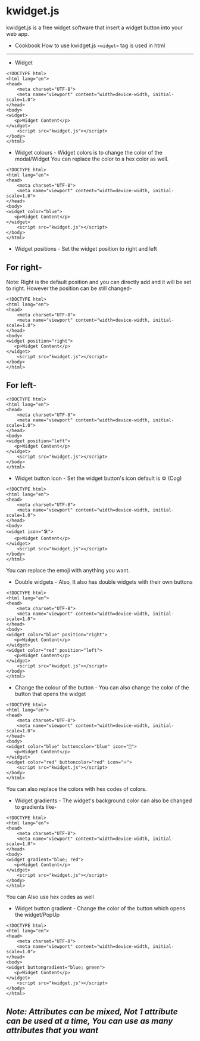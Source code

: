 # kwidget.js
kwidget.js is a free widget software that insert a widget button into your web app.
- Cookbook
How to use kwidget.js
`<widget>` tag is used in html
---------------------------------------------
- Widget
```
<!DOCTYPE html>
<html lang="en">
<head>
    <meta charset="UTF-8">
    <meta name="viewport" content="width=device-width, initial-scale=1.0">
</head>
<body>
<widget>
   <p>Widget Content</p>
</widget>
    <script src="kwidget.js"></script>
</body>
</html>
```
- Widget colours -
Widget colors is to change the color of the modal/Widget
You can replace the color to a hex color as well.
```
<!DOCTYPE html>
<html lang="en">
<head>
    <meta charset="UTF-8">
    <meta name="viewport" content="width=device-width, initial-scale=1.0">
</head>
<body>
<widget color="blue">
   <p>Widget Content</p>
</widget>
    <script src="kwidget.js"></script>
</body>
</html>
```
- Widget positions -
Set the widget position to right and left
## For right-
Note: Right is the default position and you can directly add <widget> and it will be set to right. However the position can be still changed-
```
<!DOCTYPE html>
<html lang="en">
<head>
    <meta charset="UTF-8">
    <meta name="viewport" content="width=device-width, initial-scale=1.0">
</head>
<body>
<widget position="right">
   <p>Widget Content</p>
</widget>
    <script src="kwidget.js"></script>
</body>
</html>
```
## For left-
```
<!DOCTYPE html>
<html lang="en">
<head>
    <meta charset="UTF-8">
    <meta name="viewport" content="width=device-width, initial-scale=1.0">
</head>
<body>
<widget position="left">
   <p>Widget Content</p>
</widget>
    <script src="kwidget.js"></script>
</body>
</html>
```

- Widget button icon -
Set the widget button's icon default is ⚙ (Cog)
```
<!DOCTYPE html>
<html lang="en">
<head>
    <meta charset="UTF-8">
    <meta name="viewport" content="width=device-width, initial-scale=1.0">
</head>
<body>
<widget icon="🛠">
   <p>Widget Content</p>
</widget>
    <script src="kwidget.js"></script>
</body>
</html>
```
You can replace the emoji with anything you want.

- Double widgets -
Also, It also has double widgets with their own buttons
```
<!DOCTYPE html>
<html lang="en">
<head>
    <meta charset="UTF-8">
    <meta name="viewport" content="width=device-width, initial-scale=1.0">
</head>
<body>
<widget color="blue" position="right">
   <p>Widget Content</p>
</widget>
<widget color="red" position="left">
   <p>Widget Content</p>
</widget>
    <script src="kwidget.js"></script>
</body>
</html>
```
- Change the colour of the button -
You can also change the color of the button that opens the widget
```
<!DOCTYPE html>
<html lang="en">
<head>
    <meta charset="UTF-8">
    <meta name="viewport" content="width=device-width, initial-scale=1.0">
</head>
<body>
<widget color="blue" buttoncolor="blue" icon="🌊">
   <p>Widget Content</p>
</widget>
<widget color="red" buttoncolor="red" icon="🔥">
    <script src="kwidget.js"></script>
</body>
</html>
```
You can also replace the colors with hex codes of colors.
- Widget gradients -
The widget's background color can also be changed to gradients like-
```
<!DOCTYPE html>
<html lang="en">
<head>
    <meta charset="UTF-8">
    <meta name="viewport" content="width=device-width, initial-scale=1.0">
</head>
<body>
<widget gradient="blue; red">
   <p>Widget Content</p>
</widget>
    <script src="kwidget.js"></script>
</body>
</html>
```
You can Also use hex codes as well
- Widget button gradient -
Change the color of the button which opens the widget/PopUp
```
<!DOCTYPE html>
<html lang="en">
<head>
    <meta charset="UTF-8">
    <meta name="viewport" content="width=device-width, initial-scale=1.0">
</head>
<body>
<widget buttongradient="blue; green">
   <p>Widget Content</p>
</widget>
    <script src="kwidget.js"></script>
</body>
</html>
```
*Note: Attributes can be mixed, Not 1 attribute can be used at a time, You can use as many attributes that you want*
-------------------------------------------------------------------------------------------------------------------
